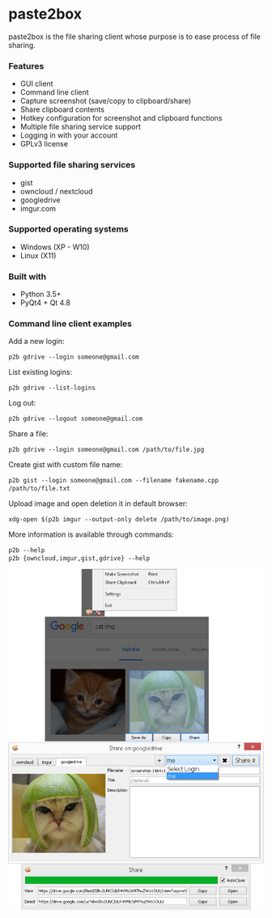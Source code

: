 paste2box
=========

paste2box is the file sharing client whose purpose is to ease process of file sharing.

### Features

* GUI client
* Command line client
* Capture screenshot (save/copy to clipboard/share)
* Share clipboard contents
* Hotkey configuration for screenshot and clipboard functions
* Multiple file sharing service support
* Logging in with your account
* GPLv3 license

### Supported file sharing services

* gist
* owncloud / nextcloud
* googledrive
* imgur.com

### Supported operating systems

* Windows (XP - W10)
* Linux (X11)

### Built with

* Python 3.5+
* PyQt4 + Qt 4.8

### Command line client examples

Add a new login:

    p2b gdrive --login someone@gmail.com

List existing logins:

    p2b gdrive --list-logins

Log out:

    p2b gdrive --logout someone@gmail.com

Share a file:

    p2b gdrive --login someone@gmail.com /path/to/file.jpg

Create gist with custom file name:

    p2b gist --login someone@gmail.com --filename fakename.cpp /path/to/file.txt

Upload image and open deletion it in default browser:

    xdg-open $(p2b imgur --output-only delete /path/to/image.png)

More information is available through commands:

    p2b --help
    p2b {owncloud,imgur,gist,gdrive} --help

![Screenshot](https://raw.githubusercontent.com/rokups/paste2box/master/screenshot.png)
